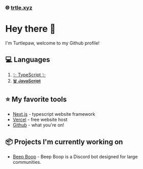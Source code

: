 ### 🌐 [trtle.xyz](https://trtle.xyz)
# Hey there 👋
I'm Turtlepaw, welcome to my Github profile!

## 💻 Languages

1. [✨ TypeScript ✨](https://typescriptlang.org)
2. [🗑️ ~~JavaScript~~](https://javascript.com)

## ⭐ My favorite tools

- [Next.js](https://nextjs.org/) - typescript website framework
- [Vercel](https://vercel.com/) - free website host
- [Github](https://github.com/) - what you're on!

## 📦 Projects I'm currently working on

- [Beep Boop](https://bop.trtle.xyz/) - Beep Boop is a Discord bot designed for large communities.
